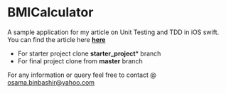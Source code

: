 # BMICalculator
A sample application for my article on Unit Testing and TDD in iOS swift. You can find the article here [**here**](https://medium.com/@osamabinbashir/unit-testing-and-tdd-in-ios-swift-pt1-bef97a724106)
- For starter project clone **starter_project*** branch
- For final project clone from **master** branch

For any information or query feel free to contact @ osama.binbashir@yahoo.com
